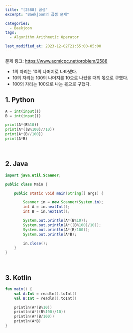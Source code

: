 ```yaml
---
title: "[2588] 곱셈"
excerpt: "Baekjoon의 곱셈 문제"

categories:
  - Baekjoon
tags:
  - Algorithm Arithmetic Operator

last_modified_at: 2023-12-02T21:55:00-05:00
---
```


문제 링크: https://www.acmicpc.net/problem/2588

- 1의 자리는 10의 나머지로 나타냈다.
- 10의 자리는 100의 나머지를 10으로 나눴을 때의 몫으로 구했다.
- 100의 자리는 100으로 나눈 몫으로 구했다.

## 1. Python

```python
A = int(input())
B = int(input())

print(A*(B%10))
print(A*((B%100)//10))
print(A*(B//100))
print(A*B)
```

<br>

## 2. Java

```java
import java.util.Scanner;

public class Main {

    public static void main(String[] args) {

        Scanner in = new Scanner(System.in);
        int A = in.nextInt();
        int B = in.nextInt();

        System.out.println(A*(B%10));
        System.out.println(A*((B%100)/10));
        System.out.println(A*(B/100));
        System.out.println(A*B);

        in.close();
    }
}
```

<br>

## 3. Kotlin

```kotlin
fun main() {
    val A:Int = readln().toInt()
    val B:Int = readln().toInt()

    println(A*(B%10))
    println(A*((B%100)/10))
    println(A*(B/100))
    println(A*B)
}
```
